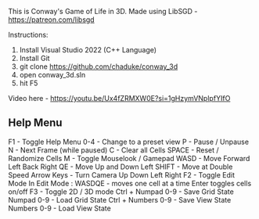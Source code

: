 This is Conway's Game of Life in 3D.
Made using LibSGD - https://patreon.com/libsgd

Instructions: 
1) Install Visual Studio 2022 (C++ Language)
2) Install Git
3) git clone https://github.com/chaduke/conway_3d
4) open conway_3d.sln
5) hit F5

Video here - https://youtu.be/Ux4fZRMXW0E?si=1gHzymVNplpfYIfO

Help Menu
---------

F1 - Toggle Help Menu
0-4 - Change to a preset view
P - Pause / Unpause
N - Next Frame (while paused)
C - Clear all Cells
SPACE - Reset / Randomize Cells
M - Toggle Mouselook / Gamepad
WASD - Move Forward Left Back Right 
QE - Move Up and Down
Left SHIFT - Move at Double Speed
Arrow Keys - Turn Camera Up Down Left Right
F2 - Toggle Edit Mode
In Edit Mode :
WASDQE - moves one cell at a time
Enter toggles cells on/off
F3 - Toggle 2D / 3D mode
Ctrl + Numpad 0-9 - Save Grid State
Numpad 0-9 - Load Grid State
Ctrl + Numbers 0-9 - Save View State
Numbers 0-9 - Load View State